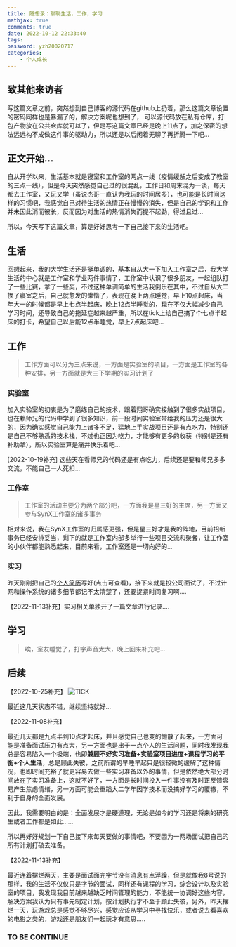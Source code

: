```yaml
---
title: 随想录：聊聊生活，工作，学习
mathjax: true
comments: true
date: 2022-10-12 22:33:40
tags:
password: yzh20020717
categories:
    - 个人成长
---
```

## 致其他来访者

写这篇文章之前，突然想到自己博客的源代码在github上扔着，那么这篇文章设置的密码同样也是暴漏了的，解决方案呢也想到了，
可以源代码放在私有仓库，打包产物放在公共仓库就可以了，但是写这篇文章已经是晚上11点了，加之保密的想法远远构不成做这件事的驱动力，所以还是以后闲着无聊了再折腾一下吧...

## 正文开始...

自从开学以来，生活基本就是寝室和工作室的两点一线（疫情缓解之后变成了教室的三点一线），但是今天突然感觉自己过的很混乱，工作日和周末混为一谈，每天都去工作室，又玩又学（虽说杰哥一直认为我玩的时间居多），也可能是长时间这样的习惯吧，我感觉自己对待生活的热情正在慢慢的消失，但是自己的学识和工作并未因此消而彼长，反而因为对生活的热情消失而提不起劲，得过且过...

所以，今天写下这篇文章，算是好好思考一下自己接下来的生活吧。

## 生活

回想起来，我的大学生活还是挺单调的，基本自从大一下加入工作室之后，我大学生活的中心就是工作室和学业两件事情了，工作室中认识了很多朋友，一起组队打了一些比赛，拿了一些奖，不过这种单调简单的生活我倒乐在其中，不过自从大二换了寝室之后，自己就愈发的懒惰了，表现在晚上两点睡觉，早上10点起床，当年大一的时候都是早上七点半起床，晚上12点半睡觉的，现在不仅大幅减少自己学习时间，还导致自己的拖延症越来越严重，所以在tick上给自己搞了个七点半起床的打卡，希望自己以后能12点半睡觉，早上7点起床吧...

## 工作

> 工作方面可以分为三点来说，一方面是实验室的项目，一方面是工作室的各种安排，另一方面就是大三下学期的实习计划了

### 实验室

加入实验室的初衷是为了磨练自己的技术，跟着翔哥确实接触到了很多实战项目，也在赖师兄的代码中学到了很多知识，前一段时间实验室带给我的压力还是很大的，因为确实感觉自己能力上诸多不足，猛地上手实战项目还是有点吃力，特别还是自己不够熟悉的技术栈，不过也正因为吃力，才能够有更多的收获（特别是还有补助拿），所以实验室算是痛并快乐着吧...

[2022-10-19补充] 这些天在看师兄的代码还是有点吃力，后续还是要和师兄多多交流，不能自己一人死扣...

### 工作室

> 工作室的活动主要分为两个部分吧，一方面我是星三好的主席，另一方面又参与SynX工作室的诸多事务

相对来说，我在SynX工作室的归属感更强，但是星三好才是我的阵地，目前招新事务已经安排妥当，剩下的就是工作室内部多举行一些项目交流和聚餐，让工作室的小伙伴都能熟悉起来，目前来看，工作室还是一切向好的...

### 实习

昨天刚刚把自己的[个人简历](https://www.dropbox.com/s/70nnhf4cx9fne16/%E6%9D%A8%E5%AD%90%E6%B6%B5-%E7%94%B5%E5%AD%90%E7%A7%91%E6%8A%80%E5%A4%A7%E5%AD%A6-%E5%AE%9E%E4%B9%A0%E7%AE%80%E5%8E%86%20%282%29.pdf?dl=0)写好(点击可查看)，接下来就是投公司面试了，不过计网和操作系统的诸多细节都记不太清楚了，还要捉紧时间复习啊....

【2022-11-13补充】实习相关单独开了一篇文章进行记录....

## 学习

> 唉，室友睡觉了，打字声音太大，晚上回来补充吧...

## 后续

【2022-10-25补充】
![TICK](https://p.qlogo.cn/hy_personal/3e28f14aa051684283b2bea75ca88a3d6c68ff59ada033ded569aafeefb086b6/0.png)

最近这几天状态不错，继续坚持就好...

【2022-11-08补充】

最近几天都是九点半到10点才起床，并且感觉自己也变的懒散了起来，一方面可能是准备面试压力有点大，另一方面也是出于一点个人的生活问题，同时我发现我总是容易陷入一个极端，也即**兼顾不好实习准备+实验室项目进度+课程学习的平衡+个人生活**，总是顾此失彼，之前所谓的早睡早起只是很轻微的缓解了这种情况，也即时间充裕了就更容易去做一些实习准备以外的事情，但是依然绝大部分时间放在了实习准备上，这就不好了，一方面是长时间投入一件事没有及时正反馈容易产生焦虑情绪，另一方面可能会重蹈大二学年因学技术而没搞好学习的覆辙，不利于自身的全面发展。

因此，我需要明白的是：全面发展才是硬道理，无论是如今的学习还是将来的研究生或者工作都是如此......

所以再好好规划一下自己接下来每天要做的事情吧，不要因为一两场面试把自己的所有计划打破去准备。

【2022-11-13补充】

最近连着摆烂两天，主要是面试面完字节没有消息有点浮躁，但是就像我8号说的那样，我的生活不仅仅只是字节的面试，同样还有课程的学习，综合设计以及实验室的项目，我发现我目前越来越缺乏时间管理的能力，不能统一协调好这些内容，解决方案我认为只有事先制定计划，按计划执行才不至于顾此失彼，另外，昨天摆烂一天，玩游戏总是感觉不够尽兴，感觉应该从学习中寻找快乐，或者说去看喜欢的电影之类的，游戏还是朋友们一起玩才有意思.....

### TO BE CONTINUE


